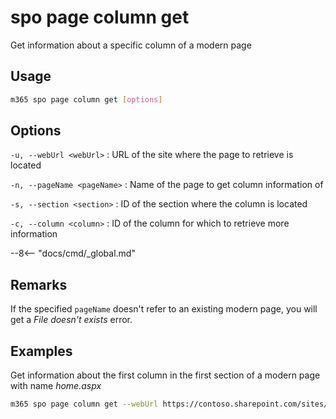 # spo page column get

Get information about a specific column of a modern page

## Usage

```sh
m365 spo page column get [options]
```

## Options

`-u, --webUrl <webUrl>`
: URL of the site where the page to retrieve is located

`-n, --pageName <pageName>`
: Name of the page to get column information of

`-s, --section <section>`
: ID of the section where the column is located

`-c, --column <column>`
: ID of the column for which to retrieve more information

--8<-- "docs/cmd/_global.md"

## Remarks

If the specified `pageName` doesn't refer to an existing modern page, you will get a _File doesn't exists_ error.

## Examples

Get information about the first column in the first section of a modern page with name _home.aspx_

```sh
m365 spo page column get --webUrl https://contoso.sharepoint.com/sites/team-a --pageName home.aspx --section 1 --column 1
```
